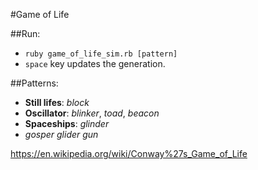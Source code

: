 #Game of Life

##Run:
- `ruby game_of_life_sim.rb [pattern]`
- `space` key updates the generation.

##Patterns:
- **Still lifes**: *block*
- **Oscillator**: *blinker*, *toad*, *beacon*
- **Spaceships**: *glinder*
- *gosper glider gun*

https://en.wikipedia.org/wiki/Conway%27s_Game_of_Life
